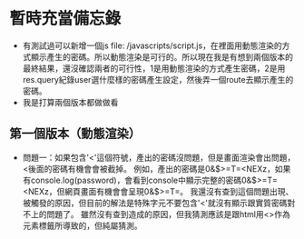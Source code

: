 # 暫時充當備忘錄
- 有測試過可以新增一個js file: /javascripts/script.js，在裡面用動態渲染的方式顯示產生的密碼。所以動態渲染是可行的。所以現在我是有想到兩個版本的最終結果，還沒確認兩者的可行性，1是用動態渲染的方式產生密碼，2是用res.query紀錄user選什麼樣的密碼產生設定，然後弄一個route去顯示產生的密碼。
- 我是打算兩個版本都做做看
## 第一個版本（動態渲染）
- 問題一：如果包含'<'這個符號，產出的密碼沒問題，但是畫面渲染會出問題，<後面的密碼有機會會被截掉。
  例如，產出的密碼是0&$>=T=<NEXz，如果有console.log(password)，會看到console中顯示完整的密碼0&$>=T=<NEXz，但網頁畫面有機會會呈現0&$>=T=。
  我還沒有查到這個問題出現、被觸發的原因，但目前的解法是特殊字元不要包含'<'就沒有顯示跟實質密碼對不上的問題了。
  雖然沒有查到造成的原因，但我猜測應該是跟html用<>作為元素標籤所導致的，但純屬猜測。